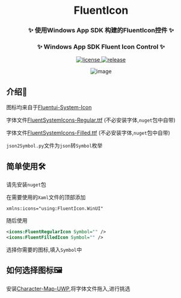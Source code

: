 <div align="center">

# FluentIcon

### ✨ 使用Windows App SDK 构建的FluentIcon控件 ✨
### ✨ Windows App SDK Fluent Icon Control ✨
</div>

<p align="center">
  <a href="https://github.com/kitUIN/FluentIcon/blob/master/LICENSE">
    <img src="https://img.shields.io/badge/license-MIT-green" alt="license">
  </a>
  <a href="https://github.com/kitUIN/FluentIcon/releases">
    <img src="https://img.shields.io/github/v/release/kitUIN/FluentIcon" alt="release">
  </a>
</p> 
<div align="center">
  
![image](https://github.com/kitUIN/FluentIcon/assets/68675068/05c85b8b-44e5-4600-bcda-ca57dab5d66c)
  
</div>

## 介绍📖
图标均来自于[Fluentui-System-Icon](https://github.com/microsoft/fluentui-system-icons)

字体文件[FluentSystemIcons-Regular.ttf](https://github.com/microsoft/fluentui-system-icons/blob/main/fonts/FluentSystemIcons-Regular.ttf) (不必安装字体,`nuget`包中自带)

字体文件[FluentSystemIcons-Filled.ttf](https://github.com/microsoft/fluentui-system-icons/blob/main/fonts/FluentSystemIcons-Filled.ttf) (不必安装字体,`nuget`包中自带)

`json2Symbol.py`文件为`json`转`Symbol`枚举

## 简单使用🛠️
请先安装`nuget`包

在需要使用的`Xaml`文件的顶部添加

```
xmlns:icons="using:FluentIcon.WinUI"
```

随后使用

```xml
<icons:FluentRegularIcon Symbol="" />
<icons:FluentFilledIcon Symbol="" />
```

选择你需要的图标,填入`Symbol`中

## 如何选择图标🖼️
安装[Character-Map-UWP](https://www.microsoft.com/store/apps/9wzdncrdxf41?cid=storebadge&ocid=badge),将字体文件拖入,进行挑选

